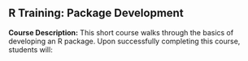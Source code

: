 ## R Training: Package Development

**Course Description:** This short course walks through the basics of developing an R package. Upon successfully completing this course, students will:


